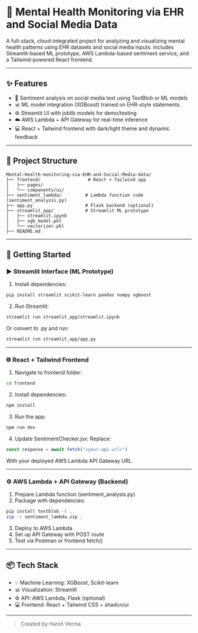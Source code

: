 # 🧠 Mental Health Monitoring via EHR and Social Media Data

A full-stack, cloud-integrated project for analyzing and visualizing mental health patterns using EHR datasets and social media inputs. Includes Streamlit-based ML prototype, AWS Lambda-based sentiment service, and a Tailwind-powered React frontend.

---

## ✨ Features

- 🧠 Sentiment analysis on social media text using TextBlob or ML models
- 📊 ML model integration (XGBoost) trained on EHR-style statements
- ⚙️ Streamlit UI with joblib models for demo/testing
- ☁️ AWS Lambda + API Gateway for real-time inference
- 💻 React + Tailwind frontend with dark/light theme and dynamic feedback

---

## 📁 Project Structure

```
Mental-Health-monitoring-via-EHR-and-Social-Media-data/
├── frontend/                  # React + Tailwind app
│   ├── pages/
│   └── components/ui/
├── sentiment_lambda/         # Lambda function code (sentiment_analysis.py)
├── app.py                    # Flask backend (optional)
├── streamlit_app/            # Streamlit ML prototype
│   ├── streamlit.ipynb
│   ├── xgb_model.pkl
│   └── vectorizer.pkl
├── README.md
```

---

## 🚀 Getting Started

### ▶️ Streamlit Interface (ML Prototype)

1. Install dependencies:
```bash
pip install streamlit scikit-learn pandas numpy xgboost
```
2. Run Streamlit:
```bash
streamlit run streamlit_app/streamlit.ipynb
```

Or convert to .py and run:
```bash
streamlit run streamlit_app/app.py
```

---

### 🌐 React + Tailwind Frontend

1. Navigate to frontend folder:
```bash
cd frontend
```
2. Install dependencies:
```bash
npm install
```
3. Run the app:
```bash
npm run dev
```
4. Update SentimentChecker.jsx:
Replace:
```js
const response = await fetch("<your-api-url>")
```
With your deployed AWS Lambda API Gateway URL.

---

### ⚙️ AWS Lambda + API Gateway (Backend)

1. Prepare Lambda function (sentiment_analysis.py)
2. Package with dependencies:
```bash
pip install textblob -t .
zip -r sentiment_lambda.zip .
```
3. Deploy to AWS Lambda
4. Set up API Gateway with POST route
5. Test via Postman or frontend fetch()

---

## 📦 Tech Stack

- 💡 Machine Learning: XGBoost, Scikit-learn
- 📊 Visualization: Streamlit
- ⚙️ API: AWS Lambda, Flask (optional)
- 💻 Frontend: React + Tailwind CSS + shadcn/ui

---
> Created by Harsh Verma

